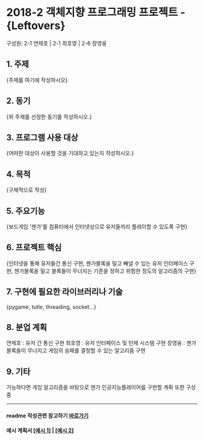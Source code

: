 # 2018-2 객체지향 프로그래밍 프로젝트 - **{Leftovers}**
구성원: 2-1 연제호 | 2-1 최호영 | 2-6 장영웅

## 1. 주제
{주제를 여기에 작성하시오}

## 2. 동기
{위 주제를 선정한 동기를 작성하시오.}

## 3. 프로그램 사용 대상
{어떠한 대상이 사용할 것을 기대하고 있는지 작성하시오.}

## 4. 목적
{구체적으로 작성}

## 5. 주요기능
{보드게임 '젠가'를 컴퓨터에서 인터넷상으로 유저들끼리 플레이할 수 있도록 구현}

## 6. 프로젝트 핵심
{인터넷을 통해 유저들간 통신 구현, 젠가블록을 밀고 빼낼 수 있는 유저 인터페이스 구현, 젠가블록을 밀고 블록들이 무너지는 기준을 정하고 위험한 정도의 알고리즘의 구현}

## 7. 구현에 필요한 라이브러리나 기술
{pygame, tutle, threading, socket...}

## 8. **분업 계획**
연제호 : 유저 간 통신 구현
최호영 : 유저 인터페이스 및 턴제 시스템 구현
장영웅 : 젠가블록들이 무너지고 게임의 승패를 결정할 수 있는 알고리즘 구현

## 9. 기타
가능하다면 게임 알고리즘을 바탕으로 젠가 인공지능플레이어를 구현할 계획 또한 구상중
<hr>

#### readme 작성관련 참고하기 [바로가기](https://heropy.blog/2017/09/30/markdown/)

#### 예시 계획서 [[예시 1]](https://docs.google.com/document/d/1hcuGhTtmiTUxuBtr3O6ffrSMahKNhEj33woE02V-84U/edit?usp=sharing) | [[예시 2]](https://docs.google.com/document/d/1FmxTZvmrroOW4uZ34Xfyyk9ejrQNx6gtsB6k7zOvHYE/edit?usp=sharing)
